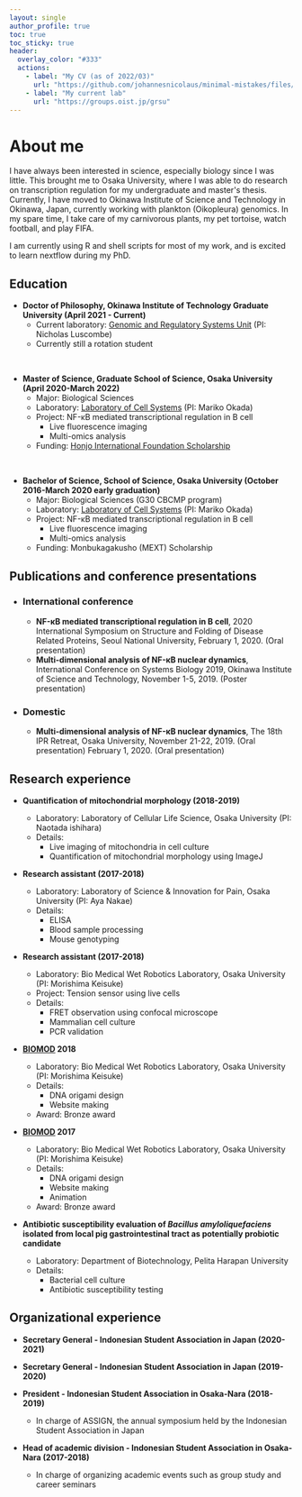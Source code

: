 ```yaml
---
layout: single
author_profile: true
toc: true
toc_sticky: true
header:
  overlay_color: "#333"
  actions:
    - label: "My CV (as of 2022/03)"
      url: "https://github.com/johannesnicolaus/minimal-mistakes/files/raw/master/20220307_CV.pdf"
    - label: "My current lab"
      url: "https://groups.oist.jp/grsu"
---
```


<h1>About me</h1>

I have always been interested in science, especially biology since I was little. This brought me to Osaka University, where I was able to do research on transcription regulation for my undergraduate and master's thesis. Currently, I have moved to Okinawa Institute of Science and Technology in Okinawa, Japan, currently working with plankton (Oikopleura) genomics. In my spare time, I take care of my carnivorous plants, my pet tortoise, watch football, and play FIFA.

I am currently using R and shell scripts for most of my work, and is excited to learn nextflow during my PhD.

## Education

* **Doctor of Philosophy, Okinawa Institute of Technology Graduate University (April 2021 - Current)**
    * Current laboratory: <a href="https://groups.oist.jp/grsu" target="_blank">Genomic and Regulatory Systems Unit</a> (PI: Nicholas Luscombe)
    * Currently still a rotation student

<br>

* **Master of Science, Graduate School of Science, Osaka University (April 2020-March 2022)**
    * Major: Biological Sciences
    * Laboratory: <a href="http://www.protein.osaka-u.ac.jp/cell_systems/" target="_blank">Laboratory of Cell Systems</a> (PI: Mariko Okada)
    * Project: NF-κB mediated transcriptional regulation in B cell
      * Live fluorescence imaging
      * Multi-omics analysis
    * Funding: <a href="https://www.hisf.or.jp/" target="_blank">Honjo International Foundation Scholarship</a>

<br>

* **Bachelor of Science, School of Science, Osaka University (October 2016-March 2020 early graduation)**
    * Major: Biological Sciences (G30 CBCMP program)
    * Laboratory: <a href="http://www.protein.osaka-u.ac.jp/cell_systems/" target="_blank">Laboratory of Cell Systems</a> (PI: Mariko Okada)
    * Project: NF-κB mediated transcriptional regulation in B cell
      * Live fluorescence imaging
      * Multi-omics analysis
    * Funding: Monbukagakusho (MEXT) Scholarship

## Publications and conference presentations

* ### International conference
    * **NF-κB mediated transcriptional regulation in B cell**, 2020 International Symposium on Structure and Folding of Disease Related Proteins, Seoul National University, February 1, 2020. (Oral presentation)
    * **Multi-dimensional analysis of NF-κB nuclear dynamics**, International Conference on Systems Biology 2019, Okinawa Institute of Science and Technology, November 1-5, 2019. (Poster presentation)

* ### Domestic
    * **Multi-dimensional analysis of NF-κB nuclear dynamics**, The 18th IPR Retreat, Osaka University, November 21-22, 2019. (Oral presentation) February 1, 2020. (Oral presentation)


## Research experience

* **Quantification of mitochondrial morphology (2018-2019)**
    * Laboratory: Laboratory of Cellular Life Science, Osaka University (PI: Naotada ishihara)
    * Details: 
        * Live imaging of mitochondria in cell culture
        * Quantification of mitochondrial morphology using ImageJ

* **Research assistant (2017-2018)**
    * Laboratory: Laboratory of Science & Innovation for Pain, Osaka University  (PI: Aya Nakae) 
    * Details: 
        * ELISA
        * Blood sample processing
        * Mouse genotyping

* **Research assistant (2017-2018)**
    * Laboratory: Bio Medical Wet Robotics Laboratory, Osaka University (PI: Morishima Keisuke) 
    * Project: Tension sensor using live cells 
    * Details: 
        * FRET observation using confocal microscope
        * Mammalian cell culture
        * PCR validation

* **<a href="http://biomod.net" target="_blank">BIOMOD</a> 2018**
    * Laboratory: Bio Medical Wet Robotics Laboratory, Osaka University (PI: Morishima Keisuke) 
    * Details: 
        * DNA origami design
        * Website making
    * Award: Bronze award

* **<a href="http://biomod.net" target="_blank">BIOMOD</a> 2017**
    * Laboratory: Bio Medical Wet Robotics Laboratory, Osaka University (PI: Morishima Keisuke) 
    * Details: 
        * DNA origami design
        * Website making
        * Animation
    * Award: Bronze award

* **Antibiotic susceptibility evaluation of <i>Bacillus amyloliquefaciens</i> isolated from local pig gastrointestinal tract as potentially probiotic candidate**
    * Laboratory: Department of Biotechnology, Pelita Harapan University
    * Details: 
        * Bacterial cell culture
        * Antibiotic susceptibility testing

## Organizational experience

* **Secretary General - Indonesian Student Association in Japan (2020-2021)**

* **Secretary General - Indonesian Student Association in Japan (2019-2020)**

* **President - Indonesian Student Association in Osaka-Nara (2018-2019)**
  * In charge of ASSIGN, the annual symposium held by the Indonesian Student Association in Japan
  
* **Head of academic division - Indonesian Student Association in Osaka-Nara (2017-2018)**
  * In charge of organizing academic events such as group study and career seminars